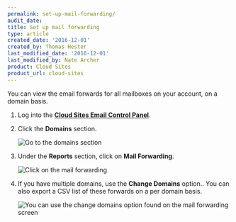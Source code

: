 ```yaml
---
permalink: set-up-mail-forwarding/
audit_date:
title: Set up mail forwarding
type: article
created_date: '2016-12-01'
created_by: Thomas Hester
last_modified_date: '2016-12-01'
last_modified_by: Nate Archer
product: Cloud Sites
product_url: cloud-sites
---
```



You can view the email forwards for all mailboxes on your account, on a
domain basis.

1. Log into the [**Cloud Sites Email Control Panel**](https://cloudsites.mycpsrvr.com).

2. Click the **Domains** section.

   <img src="{% asset_path cloud-sites/set-up-mail-forwarding/mailforwarding1.png %}" alt="Go to the domains section" />

3. Under the **Reports** section, click on **Mail Forwarding**.

   <img src="{% asset_path cloud-sites/set-up-mail-forwarding/mailforwarding2.png %}" alt="Click on the mail forwarding" />

4.  If you have multiple domains, use the **Change Domains** option.. You can also export a CSV list of these forwards on a per domain basis.

    <img src="{% asset_path cloud-sites/set-up-mail-forwarding/mailforwarding3.png %}" alt="You can use the change domains option found on the mail forwarding screen" />

